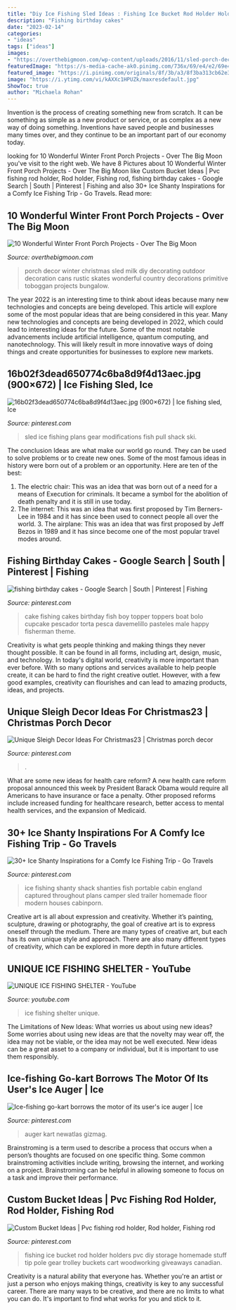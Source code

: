 ```yaml
---
title: "Diy Ice Fishing Sled Ideas : Fishing Ice Bucket Rod Holder Holders Pvc Diy Storage Homemade Stuff Tip Pole Gear Trolley Buckets Cart Woodworking Giveaways Canadian"
description: "Fishing birthday cakes"
date: "2023-02-14"
categories:
- "ideas"
tags: ["ideas"]
images:
- "https://overthebigmoon.com/wp-content/uploads/2016/11/sled-porch-decor.jpg"
featuredImage: "https://s-media-cache-ak0.pinimg.com/736x/69/e4/e2/69e4e2c6afe2cd6399fa83b55bf5a723--fishing-birthday-cakes-fishing-cakes.jpg"
featured_image: "https://i.pinimg.com/originals/8f/3b/a3/8f3ba313cb62e3b4f5e091736cfbc984.jpg"
image: "https://i.ytimg.com/vi/kAXXc1HPUZk/maxresdefault.jpg"
ShowToc: true
author: "Michaela Rohan"
---
```



Invention is the process of creating something new from scratch. It can be something as simple as a new product or service, or as complex as a new way of doing something. Inventions have saved people and businesses many times over, and they continue to be an important part of our economy today.

	

		
looking for 10 Wonderful Winter Front Porch Projects - Over The Big Moon you've visit to the right web. We have 8 Pictures about 10 Wonderful Winter Front Porch Projects - Over The Big Moon like Custom Bucket Ideas | Pvc fishing rod holder, Rod holder, Fishing rod, fishing birthday cakes - Google Search | South | Pinterest | Fishing and also 30+ Ice Shanty Inspirations for a Comfy Ice Fishing Trip - Go Travels. Read more:
		
    
## 10 Wonderful Winter Front Porch Projects - Over The Big Moon

<img loading=lazy src="https://overthebigmoon.com/wp-content/uploads/2016/11/sled-porch-decor.jpg" onerror="this.onerror=null;this.src='https://tse4.mm.bing.net/th?id=OIP.7LKrCGXCvTBXJ85dGu3NAQHaLJ&amp;pid=15.1';" alt="10 Wonderful Winter Front Porch Projects - Over The Big Moon">

_Source: overthebigmoon.com_

>porch decor winter christmas sled milk diy decorating outdoor decoration cans rustic skates wonderful country decorations primitive toboggan projects bungalow. 

	

The year 2022 is an interesting time to think about ideas because many new technologies and concepts are being developed. This article will explore some of the most popular ideas that are being considered in this year.
Many new technologies and concepts are being developed in 2022, which could lead to interesting ideas for the future. Some of the most notable advancements include artificial intelligence, quantum computing, and nanotechnology. This will likely result in more innovative ways of doing things and create opportunities for businesses to explore new markets.

    
## 16b02f3dead650774c6ba8d9f4d13aec.jpg (900×672) | Ice Fishing Sled, Ice

<img loading=lazy src="https://i.pinimg.com/736x/16/b0/2f/16b02f3dead650774c6ba8d9f4d13aec--ice-fishing-sled-camping.jpg" onerror="this.onerror=null;this.src='https://tse3.mm.bing.net/th?id=OIP.EFgtctwf0hti5VMpWMz2rAHaFh&amp;pid=15.1';" alt="16b02f3dead650774c6ba8d9f4d13aec.jpg (900×672) | Ice fishing sled, Ice">

_Source: pinterest.com_

>sled ice fishing plans gear modifications fish pull shack ski. 

	

The conclusion
Ideas are what make our world go round. They can be used to solve problems or to create new ones. Some of the most famous ideas in history were born out of a problem or an opportunity. Here are ten of the best:
1. The electric chair: This was an idea that was born out of a need for a means of Execution for criminals. It became a symbol for the abolition of death penalty and it is still in use today.
2. The internet: This was an idea that was first proposed by Tim Berners-Lee in 1984 and it has since been used to connect people all over the world. 3. The airplane: This was an idea that was first proposed by Jeff Bezos in 1989 and it has since become one of the most popular travel modes around. 
    
## Fishing Birthday Cakes - Google Search | South | Pinterest | Fishing

<img loading=lazy src="https://s-media-cache-ak0.pinimg.com/736x/69/e4/e2/69e4e2c6afe2cd6399fa83b55bf5a723--fishing-birthday-cakes-fishing-cakes.jpg" onerror="this.onerror=null;this.src='https://tse1.mm.bing.net/th?id=OIP.37s87BVCWvVaTkShgOHO6QHaJ3&amp;pid=15.1';" alt="fishing birthday cakes - Google Search | South | Pinterest | Fishing">

_Source: pinterest.com_

>cake fishing cakes birthday fish boy topper toppers boat bolo cupcake pescador torta pesca davemelillo pasteles male happy fisherman theme. 

	

Creativity is what gets people thinking and making things they never thought possible. It can be found in all forms, including art, design, music, and technology. In today's digital world, creativity is more important than ever before. With so many options and services available to help people create, it can be hard to find the right creative outlet. However, with a few good examples, creativity can flourishes and can lead to amazing products, ideas, and projects.

    
## Unique Sleigh Decor Ideas For Christmas23 | Christmas Porch Decor

<img loading=lazy src="https://i.pinimg.com/736x/87/b2/02/87b202bfb6be01edd1aa9bf6b9934e45.jpg" onerror="this.onerror=null;this.src='https://tse3.mm.bing.net/th?id=OIP.mCj0gJjfJeJsLy0ui0tE0AHaKp&amp;pid=15.1';" alt="Unique Sleigh Decor Ideas For Christmas23 | Christmas porch decor">

_Source: pinterest.com_

>. 

	

What are some new ideas for health care reform?
A new health care reform proposal announced this week by President Barack Obama would require all Americans to have insurance or face a penalty. Other proposed reforms include increased funding for healthcare research, better access to mental health services, and the expansion of Medicaid.

    
## 30+ Ice Shanty Inspirations For A Comfy Ice Fishing Trip - Go Travels

<img loading=lazy src="https://i.pinimg.com/originals/8f/3b/a3/8f3ba313cb62e3b4f5e091736cfbc984.jpg" onerror="this.onerror=null;this.src='https://tse4.mm.bing.net/th?id=OIP.I2vR7SY2R_8n5lkgouJ7dgHaLH&amp;pid=15.1';" alt="30+ Ice Shanty Inspirations for a Comfy Ice Fishing Trip - Go Travels">

_Source: pinterest.com_

>ice fishing shanty shack shanties fish portable cabin england captured throughout plans camper sled trailer homemade floor modern houses cabinporn. 

	

Creative art is all about expression and creativity. Whether it’s painting, sculpture, drawing or photography, the goal of creative art is to express oneself through the medium. There are many types of creative art, but each has its own unique style and approach. There are also many different types of creativity, which can be explored in more depth in future articles.

    
## UNIQUE ICE FISHING SHELTER - YouTube

<img loading=lazy src="https://i.ytimg.com/vi/kAXXc1HPUZk/maxresdefault.jpg" onerror="this.onerror=null;this.src='https://tse3.mm.bing.net/th?id=OIP.ZLnWEipkfGS7bdtjuuR08AHaEK&amp;pid=15.1';" alt="UNIQUE ICE FISHING SHELTER - YouTube">

_Source: youtube.com_

>ice fishing shelter unique. 

	

The Limitations of New Ideas: What worries us about using new ideas?
Some worries about using new ideas are that the novelty may wear off, the idea may not be viable, or the idea may not be well executed. New ideas can be a great asset to a company or individual, but it is important to use them responsibly.

    
## Ice-fishing Go-kart Borrows The Motor Of Its User&#039;s Ice Auger | Ice

<img loading=lazy src="https://i.pinimg.com/originals/46/d9/d4/46d9d477813bd742ecb1749a4d14000a.jpg" onerror="this.onerror=null;this.src='https://tse4.mm.bing.net/th?id=OIP.09lpe5l3tOGZCPib43usbAHaEK&amp;pid=15.1';" alt="Ice-fishing go-kart borrows the motor of its user&#039;s ice auger | Ice">

_Source: pinterest.com_

>auger kart newatlas gizmag. 

	

Brainstroming is a term used to describe a process that occurs when a person’s thoughts are focused on one specific thing. Some common brainstroming activities include writing, browsing the internet, and working on a project. Brainstroming can be helpful in allowing someone to focus on a task and improve their performance.

    
## Custom Bucket Ideas | Pvc Fishing Rod Holder, Rod Holder, Fishing Rod

<img loading=lazy src="https://i.pinimg.com/736x/69/c7/0d/69c70d88cad173e0326f37b582cc2de5.jpg" onerror="this.onerror=null;this.src='https://tse2.mm.bing.net/th?id=OIP.J_QuGEi0_G_p4sqhRPmPggHaFj&amp;pid=15.1';" alt="Custom Bucket Ideas | Pvc fishing rod holder, Rod holder, Fishing rod">

_Source: pinterest.com_

>fishing ice bucket rod holder holders pvc diy storage homemade stuff tip pole gear trolley buckets cart woodworking giveaways canadian. 

	

Creativity is a natural ability that everyone has. Whether you're an artist or just a person who enjoys making things, creativity is key to any successful career. There are many ways to be creative, and there are no limits to what you can do. It's important to find what works for you and stick to it.

